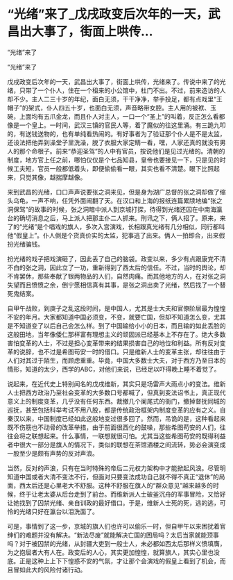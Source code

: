 # “光绪”来了_戊戌政变后次年的一天，武昌出大事了，街面上哄传...

“光绪”来了

“光绪”来了

戊戌政变后次年的一天，武昌出大事了，街面上哄传，光绪来了。传说中来了的光绪，只带了一个仆人，住在一个租来的小公馆中，杜门不出。不过，前来造访的人却不少。主人二三十岁的年纪，面白无须，干干净净，举手投足，都有点戏里“王帽子”的架式，仆人四五十岁，也面白无须，声音略带女腔。主人用的被袱、玉碗，上面均有五爪金龙，而且仆人对主人，一口一个“圣上”的叫着，反正怎么看都像是一个皇上。一时间，武汉三镇的官民人等，着了魔似的往这里涌。有三跪九叩的，有送钱送物的，也有单纯看热闹的。有好事者为了验证那个仆人是不是太监，还设法把他弄到澡堂子里洗澡，脱了衣服大家定睛一看，嘿，人家还真的就没有男人的那个命根子。前来“恭迎圣驾”的人中有官员，按说他们是见过光绪的。清朝的制度，地方官上任之前，哪怕仅仅是个七品知县，皇帝也要接见一下，只是见的时候工夫短，官员一般都低着头，即便偷偷看一眼，其实也看不清楚。眼下比照起来，只觉其像，越揣摩越像。

来到武昌的光绪，口口声声说要张之洞来见，但是身为湖广总督的张之洞却做了缩头乌龟，一声不响，任凭外面闹翻了天。在汉口和上海的报纸连篇累牍地编“张之洞保驾”的故事的时候，张之洞暗中派人到京城打探，待得到光绪还囚在中南海瀛台的确切消息之后，马上派人把那主仆二人抓来。刑讯之下，俩人招了。原来，来了的“光绪”是个唱戏的旗人，多次入宫演戏，长相跟真光绪有几分相似，同行都叫他“假皇上”。仆人倒是个货真价实的太监，犯事逃了出来。俩人一拍即合，出来假扮光绪骗钱。

扮光绪的戏子把戏演砸了，因此丢了自己的脑袋。政变以来，多少有点跟康党不清不白的张之洞，因此立了一功，重新得到了西太后的信任。不过，当时的舆论，却不肯罢休，那些奉献了银两物品的人们，自然肉痛。而其他地方的人，在对张之洞失望而且愤愤之余，倒宁愿相信真有其事，是张之洞出卖了光绪，然后找了一个替死鬼结案。

自甲午战败，到庚子之乱这段时间，是中国人，尤其是士大夫和官僚阶层最为惶惶不安的年月。大家都知道中国必须变，不变，就要亡国，但却不知道怎么变，尤其是不知道变了以后自己会怎么样。到了中国输给小小的日本，而且输的如此丢脸的这般田地，当年像倭仁那样富有理想主义的顽固派已经基本上不存在了。绝大多数害怕变革的人士，不过是担心变革带来的结果损害自己的地位和利益。所有反对变革的说辞，也不过是希图苟安一时的借口。只是维新人士的变革主张，却往往由于人们对其过于陌生，而顾虑重重。毕竟，中国大多数士大夫，对于西方乃至日本的情形，知道的太少，西学的ABC，对他们来说，已经足以吓得晚上睡不着觉了。

说起来，在近代史上特别闻名的戊戌维新，其实只是场雷声大雨点小的变法。维新人士把西方政治乃至社会变革的大多数口号都喊了，但真到变法诏书上，真正现代意义上的制度变革，几乎没有任何东西。裁撤几个阑尾式的衙门，撤掉督抚同城的巡抚，甚至包括科举考试不用八股，都是传统政治框架内制度变革的应有之义。自秦汉以来，中国制度已经如此这般地变过很多回了。然而，吊诡的是，这种看起来既不伤筋也不动骨的改革举措，由于前面很西化的鼓噪，那些希图苟安的人们，往往会将之联想起来。什么事情，一联想就很可怕。尤其当这些希图苟安的既得利益者中很大一部分是旗人的情况下，类似的联想在茶馆酒楼之间流转，势必会演变成一股至少是颇有声势的反对声浪。

当然，反对的声浪，只有在当时特殊的帝后二元权力架构中才能掀起风浪。尽管明知道中国或者大清不变法不行，但面对只要变法成功自己就不得不真正“退休”的局面，西太后还是心里老大不舒服。这种不舒服在旗人的“群众意见”越来越多的时候，终于让老太婆从后台走到了前台。而维新派人士破釜沉舟的军事冒险，又恰好让她找到了囚禁光绪、亲自训政的最好借口。于是，维新人士死的死，逃的逃，可怜的光绪只好在瀛台以泪洗面了。

可是，事情到了这一步，京城的旗人们也许可以偷乐一时，但自甲午以来困扰着官绅们的难题并没有解决。“新法尽废”就能解决亡国的困局吗？太后当家就能顶事吗？对于被囚禁的光绪，从封疆大吏到一般士人，未必都如西太后那样义愤填膺，为之抱屈者大有人在。政变后的人心，其实更加惶惶，就算旗人，其实心里也没底。正是这种上上下下惶惑不安的气氛，才让那个会演戏的假皇上看到了机会，而且冒如此大的风险付诸行动。